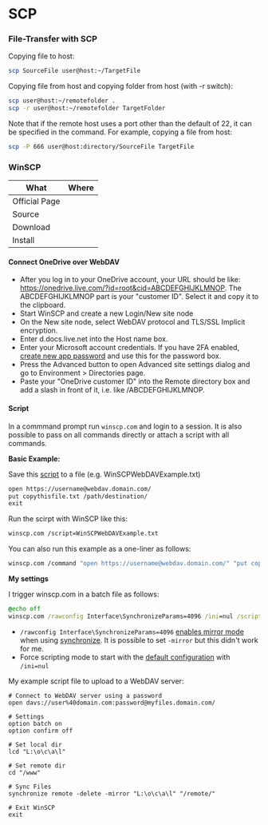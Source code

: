 # SCP

### File-Transfer with SCP

Copying file to host:

``` sh
scp SourceFile user@host:~/TargetFile
```

Copying file from host and copying folder from host (with -r switch):

``` sh
scp user@host:~/remotefolder .
scp -r user@host:~/remotefolder TargetFolder
```

Note that if the remote host uses a port other than the default of 22, it can be specified in the command. For example, copying a file from host:

``` sh
scp -P 666 user@host:directory/SourceFile TargetFile
```

### WinSCP

| What          | Where |
|---------------|-------|
| Official Page |       |
| Source        |       |
| Download      |       |
| Install       |       |

#### Connect OneDrive over WebDAV

- After you log in to your OneDrive account, your URL should be like: <https://onedrive.live.com/?id=root&cid=ABCDEFGHIJKLMNOP>. The ABCDEFGHIJKLMNOP part is your "customer ID". Select it and copy it to the clipboard.
- Start WinSCP and create a new Login/New site node
- On the New site node, select WebDAV protocol and TLS/SSL Implicit encryption.
- Enter d.docs.live.net into the Host name box.
- Enter your Microsoft account credentials. If you have 2FA enabled, [create new app password](https://account.live.com/proofs/Manage/additional#AppPassword) and use this for the password box.
- Press the Advanced button to open Advanced site settings dialog and go to Environment > Directories page.
- Paste your "OneDrive customer ID" into the Remote directory box and add a slash in front of it, i.e. like /ABCDEFGHIJKLMNOP.

#### Script

In a commmand prompt run `winscp.com` and login to a session. It is also possible to pass on all commands directly or attach a script with all commands.

**Basic Example:**

Save this [script](https://winscp.net/eng/docs/scripting) to a file (e.g. WinSCPWebDAVExample.txt)

``` txt
open https://username@webdav.domain.com/
put copythisfile.txt /path/destination/
exit
```

Run the scirpt with WinSCP like this:

``` sh
winscp.com /script=WinSCPWebDAVExample.txt
```

You can also run this example as a one-liner as follows:

``` sh
winscp.com /command "open https://username@webdav.domain.com/" "put copythisfile.txt /path/destination/" "exit"
```

**My settings**

I trigger winscp.com in a batch file as follows:

```bat
@echo off
winscp.com /rawconfig Interface\SynchronizeParams=4096 /ini=nul /script=myscript.txt
```

- `/rawconfig Interface\SynchronizeParams=4096` [enables mirror mode](https://winscp.net/eng/docs/rawconfig) when using [synchronize](https://winscp.net/eng/docs/scriptcommand_synchronize). It is possible to set `-mirror` but this didn't work for me.
- Force scripting mode to start with the [default configuration](https://winscp.net/eng/docs/config#no) with `/ini=nul`

My example script file to upload to a WebDAV server:

```scp
# Connect to WebDAV server using a password
open davs://user%40domain.com:password@myfiles.domain.com/

# Settings
option batch on
option confirm off

# Set local dir
lcd "L:\o\c\a\l"

# Set remote dir
cd "/www"

# Sync Files
synchronize remote -delete -mirror "L:\o\c\a\l" "/remote/"

# Exit WinSCP
exit
```
